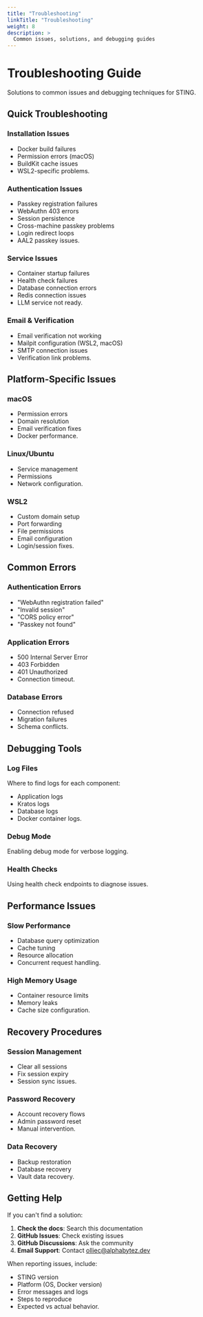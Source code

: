 ```yaml
---
title: "Troubleshooting"
linkTitle: "Troubleshooting"
weight: 8
description: >
  Common issues, solutions, and debugging guides
---
```


# Troubleshooting Guide

Solutions to common issues and debugging techniques for STING.

## Quick Troubleshooting

### Installation Issues
- Docker build failures
- Permission errors (macOS)
- BuildKit cache issues
- WSL2-specific problems.

### Authentication Issues
- Passkey registration failures
- WebAuthn 403 errors
- Session persistence
- Cross-machine passkey problems
- Login redirect loops
- AAL2 passkey issues.

### Service Issues
- Container startup failures
- Health check failures
- Database connection errors
- Redis connection issues
- LLM service not ready.

### Email & Verification
- Email verification not working
- Mailpit configuration (WSL2, macOS)
- SMTP connection issues
- Verification link problems.

## Platform-Specific Issues

### macOS
- Permission errors
- Domain resolution
- Email verification fixes
- Docker performance.

### Linux/Ubuntu
- Service management
- Permissions
- Network configuration.

### WSL2
- Custom domain setup
- Port forwarding
- File permissions
- Email configuration
- Login/session fixes.

## Common Errors

### Authentication Errors
- "WebAuthn registration failed"
- "Invalid session"
- "CORS policy error"
- "Passkey not found"

### Application Errors
- 500 Internal Server Error
- 403 Forbidden
- 401 Unauthorized
- Connection timeout.

### Database Errors
- Connection refused
- Migration failures
- Schema conflicts.

## Debugging Tools

### Log Files
Where to find logs for each component:
- Application logs
- Kratos logs
- Database logs
- Docker container logs.

### Debug Mode
Enabling debug mode for verbose logging.

### Health Checks
Using health check endpoints to diagnose issues.

## Performance Issues

### Slow Performance
- Database query optimization
- Cache tuning
- Resource allocation
- Concurrent request handling.

### High Memory Usage
- Container resource limits
- Memory leaks
- Cache size configuration.

## Recovery Procedures

### Session Management
- Clear all sessions
- Fix session expiry
- Session sync issues.

### Password Recovery
- Account recovery flows
- Admin password reset
- Manual intervention.

### Data Recovery
- Backup restoration
- Database recovery
- Vault data recovery.

## Getting Help

If you can't find a solution:

1. **Check the docs**: Search this documentation
2. **GitHub Issues**: Check existing issues
3. **GitHub Discussions**: Ask the community
4. **Email Support**: Contact olliec@alphabytez.dev

When reporting issues, include:
- STING version
- Platform (OS, Docker version)
- Error messages and logs
- Steps to reproduce
- Expected vs actual behavior.
